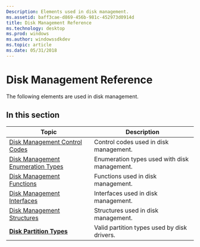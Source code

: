 ```yaml
---
Description: Elements used in disk management.
ms.assetid: baff3cae-d869-456b-981c-452973d0914d
title: Disk Management Reference
ms.technology: desktop
ms.prod: windows
ms.author: windowssdkdev
ms.topic: article
ms.date: 05/31/2018
---
```


# Disk Management Reference

The following elements are used in disk management.

## In this section



| Topic                                                                                 | Description                                             |
|---------------------------------------------------------------------------------------|---------------------------------------------------------|
| [Disk Management Control Codes](disk-management-control-codes.md)<br/>         | Control codes used in disk management.<br/>       |
| [Disk Management Enumeration Types](disk-management-enumeration-types.md)<br/> | Enumeration types used with disk management.<br/> |
| [Disk Management Functions](disk-management-functions.md)<br/>                 | Functions used in disk management.<br/>           |
| [Disk Management Interfaces](disk-management-interfaces.md)<br/>               | Interfaces used in disk management.<br/>          |
| [Disk Management Structures](disk-management-structures.md)<br/>               | Structures used in disk management.<br/>          |
| [**Disk Partition Types**](disk-partition-types.md)<br/>                       | Valid partition types used by disk drivers.<br/>  |



 

 

 




